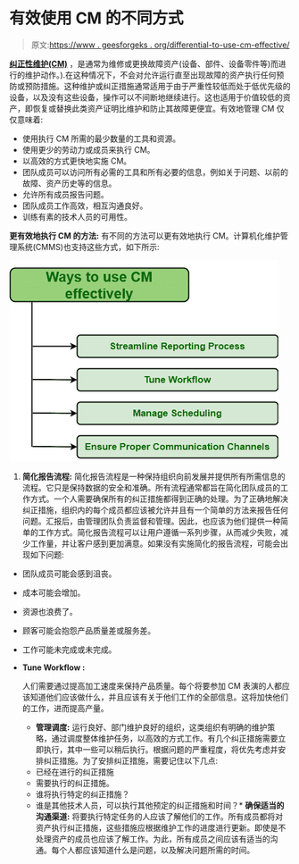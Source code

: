 # 有效使用 CM 的不同方式

> 原文:[https://www . geesforgeks . org/differential-to-use-cm-effective/](https://www.geeksforgeeks.org/different-ways-to-use-cm-effectively/)

**[纠正性维护(CM)](https://www.geeksforgeeks.org/corrective-maintenance-cm/)** ，是通常为维修或更换故障资产(设备、部件、设备零件等)而进行的维护动作。).在这种情况下，不会对允许运行直至出现故障的资产执行任何预防或预防措施。这种维护或纠正措施通常适用于由于严重性较低而处于低优先级的设备，以及没有这些设备，操作可以不间断地继续进行。这也适用于价值较低的资产，即恢复或替换此类资产证明比维护和防止其故障更便宜。有效地管理 CM 仅仅意味着:

*   使用执行 CM 所需的最少数量的工具和资源。
*   使用更少的劳动力或成员来执行 CM。
*   以高效的方式更快地实施 CM。
*   团队成员可以访问所有必需的工具和所有必要的信息，例如关于问题、以前的故障、资产历史等的信息。
*   允许所有成员报告问题。
*   团队成员工作高效，相互沟通良好。
*   训练有素的技术人员的可用性。

**更有效地执行 CM 的方法:**
有不同的方法可以更有效地执行 CM。计算机化维护管理系统(CMMS)也支持这些方式，如下所示:

![](img/872ef67871c62233a29ab4eae52ccc9e.png)

1.  **简化报告流程:**
    简化报告流程是一种保持组织向前发展并提供所有所需信息的流程。它只是保持数据的安全和准确。所有流程通常都旨在简化团队成员的工作方式。一个人需要确保所有的纠正措施都得到正确的处理。为了正确地解决纠正措施，组织内的每个成员都应该被允许并且有一个简单的方法来报告任何问题。汇报后，由管理团队负责监督和管理。因此，也应该为他们提供一种简单的工作方式。简化报告流程可以让用户遵循一系列步骤，从而减少失败，减少工作量，并让客户感到更加满意。如果没有实施简化的报告流程，可能会出现如下问题:

*   团队成员可能会感到沮丧。
*   成本可能会增加。
*   资源也浪费了。
*   顾客可能会抱怨产品质量差或服务差。
*   工作可能未完成或未完成。

*   **Tune Workflow :**

    人们需要通过提高加工速度来保持产品质量。每个将要参加 CM 表演的人都应该知道他们应该做什么，并且应该有关于他们工作的全部信息。这将加快他们的工作，进而提高产量。

    *   **管理调度:**
    运行良好、部门维护良好的组织，这类组织有明确的维护策略，通过调度整体维护任务，以高效的方式工作。有几个纠正措施需要立即执行，其中一些可以稍后执行。根据问题的严重程度，将优先考虑并安排纠正措施。为了安排纠正措施，需要记住以下几点:
    *   已经在进行的纠正措施
    *   需要执行的纠正措施。
    *   谁将执行特定的纠正措施？
    *   谁是其他技术人员，可以执行其他预定的纠正措施和时间？*   **确保适当的沟通渠道:**
    将要执行特定任务的人应该了解他们的工作。所有成员都将对资产执行纠正措施，这些措施应根据维护工作的进度进行更新。即使是不处理资产的成员也应该了解工作。为此，所有成员之间应该有适当的沟通。每个人都应该知道什么是问题，以及解决问题所需的时间。